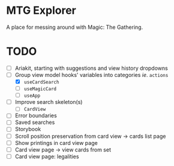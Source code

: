 # MTG Explorer

A place for messing around with Magic: The Gathering.

# TODO

- [ ] Ariakit, starting with suggestions and view history dropdowns
- [ ] Group view model hooks' variables into categories _ie_. `actions`
  - [x] `useCardSearch`
  - [ ] `useMagicCard`
  - [ ] `useApp`
- [ ] Improve search skeleton(s)
  - [ ] `CardView`
- [ ] Error boundaries
- [ ] Saved searches
- [ ] Storybook
- [ ] Scroll position preservation from card view -> cards list page
- [ ] Show printings in card view page
- [ ] Card view page -> view cards from set
- [ ] Card view page: legalities
